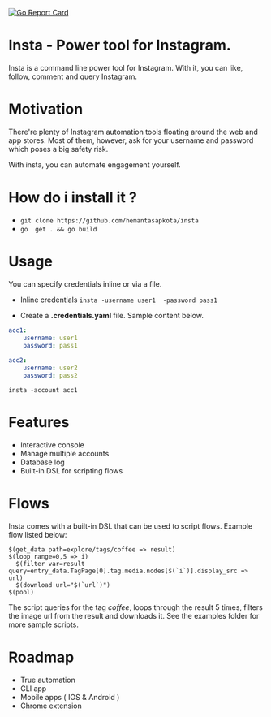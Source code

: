[![Go Report Card](https://goreportcard.com/badge/github.com/hemantasapkota/insta)](https://goreportcard.com/report/github.com/hemantasapkota/insta)

# Insta - Power tool for Instagram.

Insta is a command line power tool for Instagram. With it, you can like, follow, comment and query Instagram.

# Motivation

There're plenty of Instagram automation tools floating around the web and app stores. Most of them, however, ask for your username and password which poses a big safety risk.

With insta, you can automate engagement yourself.

# How do i install it ?

* ``` git clone https://github.com/hemantasapkota/insta ```
* ``` go  get . && go build ```

# Usage

You can specify credentials inline or via a file.

* Inline credentials
``` insta -username user1  -password pass1 ```

* Create a **.credentials.yaml** file. Sample content below.

```yaml
acc1:
    username: user1 
    password: pass1
    
acc2:
    username: user2
    password: pass2

```

``` insta -account acc1 ```

# Features

* Interactive console
* Manage multiple accounts
* Database log
* Built-in DSL for scripting flows

# Flows

Insta comes with a built-in DSL that can be used to script flows. Example flow listed below:

```
$(get_data path=explore/tags/coffee => result)
$(loop range=0,5 => i)
  $(filter var=result query=entry_data.TagPage[0].tag.media.nodes[$(`i`)].display_src => url)
  $(download url="$(`url`)")
$(pool)

```

The script queries for the tag *coffee*, loops through the result 5 times, filters the image url from the result and downloads it.
See the examples folder for more sample scripts.

# Roadmap

* True automation
* CLI app
* Mobile apps ( IOS & Android )
* Chrome extension